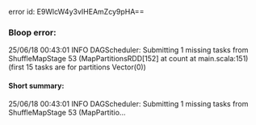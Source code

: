 error id: E9WlcW4y3vIHEAmZcy9pHA==
### Bloop error:

25/06/18 00:43:01 INFO DAGScheduler: Submitting 1 missing tasks from ShuffleMapStage 53 (MapPartitionsRDD[152] at count at main.scala:151) (first 15 tasks are for partitions Vector(0))
#### Short summary: 

25/06/18 00:43:01 INFO DAGScheduler: Submitting 1 missing tasks from ShuffleMapStage 53 (MapPartitio...
